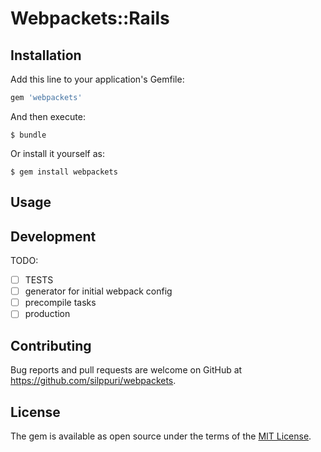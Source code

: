 # Webpackets::Rails

## Installation

Add this line to your application's Gemfile:

```ruby
gem 'webpackets'
```

And then execute:

    $ bundle

Or install it yourself as:

    $ gem install webpackets

## Usage

## Development

TODO:
- [ ] TESTS
- [ ] generator for initial webpack config
- [ ] precompile tasks
- [ ] production

## Contributing

Bug reports and pull requests are welcome on GitHub at https://github.com/silppuri/webpackets.

## License

The gem is available as open source under the terms of the [MIT License](http://opensource.org/licenses/MIT).

